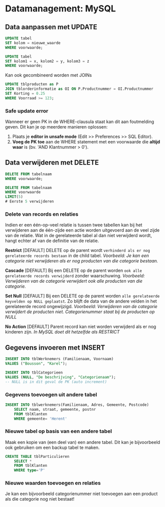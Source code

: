 # Datamanagement: MySQL
## Data aanpassen met UPDATE
```sql
UPDATE tabel
SET kolom = nieuwe_waarde
WHERE voorwaarde;

UPDATE tabel
SET kolom1 = x, kolom2 = y, kolom3 = z
WHERE voorwaarde;
```
Kan ook gecombineerd worden met JOINs
```sql
UPDATE tblproducten as P
JOIN tblorderinformatie as OI ON P.Productnummer = OI.Productnummer
SET Korting = 0.25
WHERE Voorraad >= 123;
```

### Safe update error
Wanneer er geen PK in de WHERE-clausula staat kan dit aan foutmelding geven. Dit kan je op meerdere manieren oplossen:
 1. Plaats je **editor in unsafe mode** (Edit >> Preferences >> SQL Editor).
 2. **Voeg de PK toe** aan de WHERE statement met een voorwaarde die **altijd waar** is (bv. 'AND Klantnummer > 0').

## Data verwijderen met DELETE
```sql
DELETE FROM tabelnaam
WHERE voorwaarde;

DELETE FROM tabelnaam
WHERE voorwaarde
LIMIT(5)
# Eerste 5 verwijderen
```
### Delete van records en relaties
Indien er een één-op-veel relatie is tussen twee tabellen kan bij het verwijderen aan de één-zijde een actie worden uitgevoerd aan de veel zijde van de relatie. Wat in de gerelateerde tabel al dan niet verwijderd wordt, hangt echter af van de definitie van de relatie.

**Restrict** [DEFAULT]
DELETE op de parent wordt `verhinderd als er nog gerelateerde records bestaan` in de child tabel.
_Voorbeeld: Je kan een categorie niet verwijderen als er nog producten van die categorie bestaan._

**Cascade** [DEFAULT]
Bij een DELETE op de parent worden `ook alle gerelateerde records verwijderd` zonder waarschuwing.
_Voorbeeld: Verwijderen van de categorie verwijdert ook alle producten van die categorie._

**Set Null** [DEFAULT]
Bij een DELETE op de parent worden `alle gerelateerde keyvelden op NULL geplaatst`. Zo blijft de data van de andere velden in het gerelateerde record ongewijzigd.
_Voorbeeld: Verwijderen van de categorie verwijdert de producten niet. Categorienummer staat bij de producten op NULL_

**No Action** [DEFAULT]
Parent record kan niet worden verwijderd als er nog kinderen zijn.
_In MySQL doet dit hetzelfde als RESTRICT_

## Gegevens invoeren met INSERT
```sql
INSERT INTO tblWerknemers (Familienaam, Voornaam)
VALUES ("Bousson", "Karel");

INSERT INTO tblCategorieen
VALUES (NULL, "De beschrijving", "Categorienaam");
-- NULL is in dit geval de PK (auto increment)
```

### Gegevens toevoegen uit andere tabel
```sql
INSERT INTO tblwerknemers(Familienaam, Adres, Gemeente, Postcode)
	SELECT naam, straat, gemeente, postnr
	FROM tblKlanten
	WHERE gemeente= 'Herent'
```

### Nieuwe tabel op basis van een andere tabel
Maak een kopie van (een deel van) een andere tabel.
Dit kan je bijvoorbeeld  ook gebruiken om een backup tabel te maken.
```sql
CREATE TABLE tblParticulieren
	SELECT *
	FROM tblKlanten
	WHERE type='P'
```

### Nieuwe waarden toevoegen en relaties
Je kan een bijvoorbeeld categorienummer niet toevoegen aan een product als die categorie nog niet bestaat!
<!--stackedit_data:
eyJoaXN0b3J5IjpbOTQ3NDAxNzA4LDgxNTIzMzYwNCwxNzI1OD
IyOTM5XX0=
-->